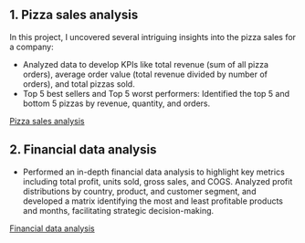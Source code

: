 ## 1. Pizza sales analysis
In this project, I uncovered several intriguing insights into the pizza sales for a company:
- Analyzed data to develop KPIs like total revenue (sum of all pizza orders), average order value (total revenue divided by number of orders), and total pizzas sold.
- Top 5 best sellers and Top 5 worst performers: Identified the top 5 and bottom 5 pizzas by revenue, quantity, and orders.

[Pizza sales analysis](https://github.com/rizsocial/Data-Analysis/tree/main/Data%20Analysis%20with%20Power%20BI/Pizza%20Sales%20Report)

## 2. Financial data analysis
- Performed an in-depth financial data analysis to highlight key metrics including total profit, units sold, gross sales, and COGS. Analyzed profit distributions by country, product, and customer segment, and developed a matrix identifying the most and least profitable products and months, facilitating strategic decision-making.

[Financial data analysis](https://github.com/rizsocial/Data-Analysis/tree/main/Data%20Analysis%20with%20Power%20BI/Financial%20Data%20Analysis)
